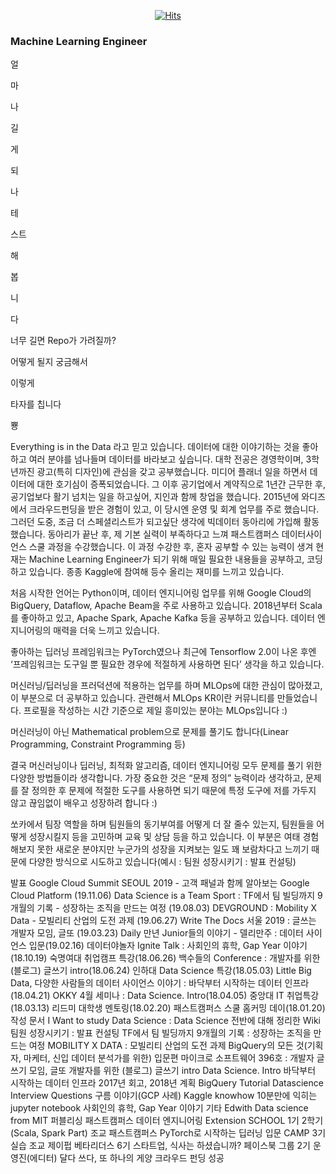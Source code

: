 <div align=center>

[![Hits](https://hits.seeyoufarm.com/api/count/incr/badge.svg?url=https%3A%2F%2Fgithub.com%2Fzzsza)](https://hits.seeyoufarm.com) 

</div>

### Machine Learning Engineer

얼

마

나

길

게

되

나

테

스트

해

봅

니

다


너무 길면 Repo가 가려질까?


어떻게 될지 궁금해서

이렇게


타자를 칩니다

뿅


Everything is in the Data 라고 믿고 있습니다. 데이터에 대한 이야기하는 것을 좋아하고 여러 분야를 넘나들며 데이터를 바라보고 싶습니다. 대학 전공은 경영학이며, 3학년까진 광고(특히 디자인)에 관심을 갖고 공부했습니다. 미디어 플래너 일을 하면서 데이터에 대한 호기심이 증폭되었습니다. 그 이후 공기업에서 계약직으로 1년간 근무한 후, 공기업보다 활기 넘치는 일을 하고싶어, 지인과 함께 창업을 했습니다. 2015년에 와디즈에서 크라우드펀딩을 받은 경험이 있고, 이 당시엔 운영 및 회계 업무를 주로 했습니다. 그러던 도중, 조금 더 스페셜리스트가 되고싶단 생각에 빅데이터 동아리에 가입해 활동했습니다. 동아리가 끝난 후, 제 기본 실력이 부족하다고 느껴 패스트캠퍼스 데이터사이언스 스쿨 과정을 수강했습니다. 이 과정 수강한 후, 혼자 공부할 수 있는 능력이 생겨 현재는 Machine Learning Engineer가 되기 위해 매일 필요한 내용들을 공부하고, 코딩하고 있습니다. 종종 Kaggle에 참여해 등수 올리는 재미를 느끼고 있습니다.

처음 시작한 언어는 Python이며, 데이터 엔지니어링 업무를 위해 Google Cloud의 BigQuery, Dataflow, Apache Beam을 주로 사용하고 있습니다. 2018년부터 Scala를 좋아하고 있고, Apache Spark, Apache Kafka 등을 공부하고 있습니다. 데이터 엔지니어링의 매력을 더욱 느끼고 있습니다.

좋아하는 딥러닝 프레임워크는 PyTorch였으나 최근에 Tensorflow 2.0이 나온 후엔 ‘프레임워크는 도구일 뿐 필요한 경우에 적절하게 사용하면 된다’ 생각을 하고 있습니다.

머신러닝/딥러닝을 프러덕션에 적용하는 업무를 하며 MLOps에 대한 관심이 많아졌고, 이 부분으로 더 공부하고 있습니다. 관련해서 MLOps KR이란 커뮤니티를 만들었습니다. 프로필을 작성하는 시간 기준으로 제일 흥미있는 분야는 MLOps입니다 :)

머신러닝이 아닌 Mathematical problem으로 문제를 풀기도 합니다(Linear Programming, Constraint Programming 등)

결국 머신러닝이나 딥러닝, 최적화 알고리즘, 데이터 엔지니어링 모두 문제를 풀기 위한 다양한 방법들이라 생각합니다. 가장 중요한 것은 “문제 정의” 능력이라 생각하고, 문제를 잘 정의한 후 문제에 적절한 도구를 사용하면 되기 때문에 특정 도구에 저를 가두지 않고 끊임없이 배우고 성장하려 합니다 :)

쏘카에서 팀장 역할을 하며 팀원들의 동기부여를 어떻게 더 잘 줄수 있는지, 팀원들을 어떻게 성장시킬지 등을 고민하며 교육 및 상담 등을 하고 있습니다. 이 부분은 여태 경험해보지 못한 새로운 분야지만 누군가의 성장을 지켜보는 일도 꽤 보람차다고 느끼기 때문에 다양한 방식으로 시도하고 있습니다(예시 : 팀원 성장시키기 : 발표 컨설팅)

발표
Google Cloud Summit SEOUL 2019 - 고객 패널과 함께 알아보는 Google Cloud Platform (19.11.06)
Data Science is a Team Sport : TF에서 팀 빌딩까지 9개월의 기록 - 성장하는 조직을 만드는 여정 (19.08.03)
DEVGROUND : Mobility X Data - 모빌리티 산업의 도전 과제 (19.06.27)
Write The Docs 서울 2019 : 글쓰는 개발자 모임, 글또 (19.03.23)
Daily 만년 Junior들의 이야기 - 델리만주 : 데이터 사이언스 입문(19.02.16)
데이터야놀자 Ignite Talk : 사회인의 휴학, Gap Year 이야기(18.10.19)
숙명여대 취업캠프 특강(18.06.26)
백수들의 Conference : 개발자를 위한 (블로그) 글쓰기 intro(18.06.24)
인하대 Data Science 특강(18.05.03)
Little Big Data, 다양한 사람들의 데이터 사이언스 이야기 : 바닥부터 시작하는 데이터 인프라(18.04.21)
OKKY 4월 세미나 : Data Science. Intro(18.04.05)
중앙대 IT 취업특강(18.03.13)
리드미 대학생 멘토링(18.02.20)
패스트캠퍼스 스쿨 홈커밍 데이(18.01.20)
작성 문서
I Want to study Data Science : Data Science 전반에 대해 정리한 Wiki
팀원 성장시키기 : 발표 컨설팅
TF에서 팀 빌딩까지 9개월의 기록 : 성장하는 조직을 만드는 여정
MOBILITY X DATA : 모빌리티 산업의 도전 과제
BigQuery의 모든 것(기획자, 마케터, 신입 데이터 분석가를 위한) 입문편
마이크로 소프트웨어 396호 : 개발자 글쓰기 모임, 글또
개발자를 위한 (블로그) 글쓰기 intro
Data Science. Intro
바닥부터 시작하는 데이터 인프라
2017년 회고, 2018년 계획
BigQuery Tutorial
Datascience Interview Questions
구름 이야기(GCP 사례)
Kaggle knowhow
10분만에 익히는 jupyter notebook
사회인의 휴학, Gap Year 이야기
기타
Edwith Data science from MIT 퍼블리싱
패스트캠퍼스 데이터 엔지니어링 Extension SCHOOL 1기 2학기(Scala, Spark Part) 조교
패스트캠퍼스 PyTorch로 시작하는 딥러닝 입문 CAMP 3기 실습 조교
제이펍 베타리더스 6기
스타트업, 식사는 하셨습니까? 페이스북 그룹 2기 운영진(에디터)
달다 쓰다, 또 하나의 게양 크라우드 펀딩 성공


